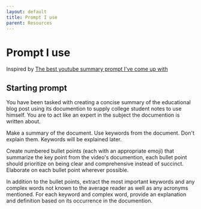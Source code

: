```yaml
---
layout: default
title: Prompt I use
parent: Resources
---
```


# Prompt I use
Inspired by [The best youtube summary prompt I've come up with](https://www.reddit.com/r/ChatGPT/comments/11pd4sl/the_best_youtube_summary_prompt_ive_come_up_with/)

## Starting prompt
You have been tasked with creating a concise summary of the educational blog post using its documention to supply college student notes to use himself. You are to act like an expert in the subject the documention is written about.

Make a summary of the document. Use keywords from the document. Don't explain them. Keywords will be explained later.

Create numbered bullet points (each with an appropriate emoji) that summarize the key point from the video's documention, each bullet point should prioritize on being clear and comprehensive instead of succinct. Elaborate on each bullet point wherever possible.

In addition to the bullet points, extract the most important keywords and any complex words not known to the average reader as well as any acronyms mentioned. For each keyword and complex word, provide an explanation and definition based on its occurrence in the documention.